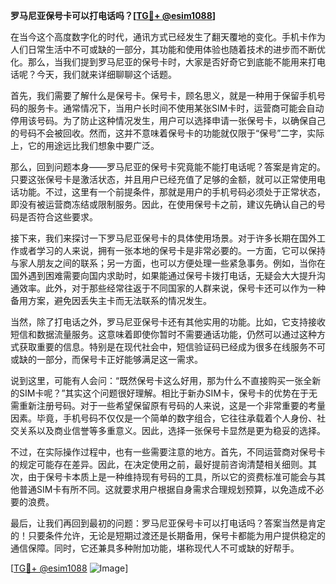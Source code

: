 **罗马尼亚保号卡可以打电话吗？[[TG💪+ @esim1088](https://t.me/s/esim1088)]**

在当今这个高度数字化的时代，通讯方式已经发生了翻天覆地的变化。手机卡作为人们日常生活中不可或缺的一部分，其功能和使用体验也随着技术的进步而不断优化。那么，当我们提到罗马尼亚的保号卡时，大家是否好奇它到底能不能用来打电话呢？今天，我们就来详细聊聊这个话题。

首先，我们需要了解什么是保号卡。保号卡，顾名思义，就是一种用于保留手机号码的服务卡。通常情况下，当用户长时间不使用某张SIM卡时，运营商可能会自动停用该号码。为了防止这种情况发生，用户可以选择申请一张保号卡，以确保自己的号码不会被回收。然而，这并不意味着保号卡的功能就仅限于“保号”二字，实际上，它的用途远比我们想象中要广泛。

那么，回到问题本身——罗马尼亚的保号卡究竟能不能打电话呢？答案是肯定的。只要这张保号卡是激活状态，并且用户已经充值了足够的金额，就可以正常使用电话功能。不过，这里有一个前提条件，那就是用户的手机号码必须处于正常状态，即没有被运营商冻结或限制服务。因此，在使用保号卡之前，建议先确认自己的号码是否符合这些要求。

接下来，我们来探讨一下罗马尼亚保号卡的具体使用场景。对于许多长期在国外工作或者学习的人来说，拥有一张本地的保号卡是非常必要的。一方面，它可以保持与家人朋友之间的联系；另一方面，也可以方便处理一些紧急事务。例如，当你在国外遇到困难需要向国内求助时，如果能通过保号卡拨打电话，无疑会大大提升沟通效率。此外，对于那些经常往返于不同国家的人群来说，保号卡还可以作为一种备用方案，避免因丢失主卡而无法联系的情况发生。

当然，除了打电话之外，罗马尼亚保号卡还有其他实用的功能。比如，它支持接收短信和数据流量服务。这意味着即使你暂时不需要通话功能，仍然可以通过这种方式获取重要的信息。特别是在现代社会中，短信验证码已经成为很多在线服务不可或缺的一部分，而保号卡正好能够满足这一需求。

说到这里，可能有人会问：“既然保号卡这么好用，那为什么不直接购买一张全新的SIM卡呢？”其实这个问题很好理解。相比于新办SIM卡，保号卡的优势在于无需重新注册号码。对于一些希望保留原有号码的人来说，这是一个非常重要的考量因素。毕竟，手机号码不仅仅是一个简单的数字组合，它往往承载着个人身份、社交关系以及商业信誉等多重意义。因此，选择一张保号卡显然是更为稳妥的选择。

不过，在实际操作过程中，也有一些需要注意的地方。首先，不同运营商对保号卡的规定可能存在差异。因此，在决定使用之前，最好提前咨询清楚相关细则。其次，由于保号卡本质上是一种维持现有号码的工具，所以它的资费标准可能会与其他普通SIM卡有所不同。这就要求用户根据自身需求合理规划预算，以免造成不必要的浪费。

最后，让我们再回到最初的问题：罗马尼亚保号卡可以打电话吗？答案当然是肯定的！只要条件允许，无论是短期过渡还是长期备用，保号卡都能为用户提供稳定的通信保障。同时，它还兼具多种附加功能，堪称现代人不可或缺的好帮手。

[[TG💪+ @esim1088](https://t.me/s/esim1088) ![Image](https://i.postimg.cc/4NQfJmqS/Snipaste-2025-05-13-00-14-12.png)]
